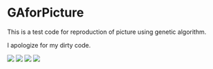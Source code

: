 # GAforPicture

This is a test code for reproduction of picture using genetic algorithm.

I apologize for my dirty code.

<img src="https://user-images.githubusercontent.com/39827302/66717122-9351a680-ee10-11e9-9444-465de2c24af3.jpg">
<img src="https://user-images.githubusercontent.com/39827302/66717188-2f7bad80-ee11-11e9-9c9c-52453e02aef3.png">
<img src="https://user-images.githubusercontent.com/39827302/66717190-330f3480-ee11-11e9-9f61-5eea2ac55676.jpg">
<img src="https://user-images.githubusercontent.com/39827302/66717191-34d8f800-ee11-11e9-8d11-dd6dc09e5f31.png">
